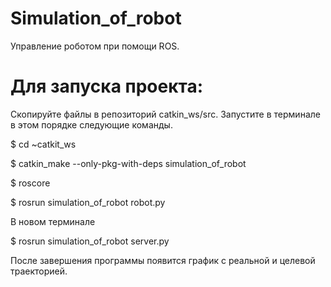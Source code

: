 # Simulation_of_robot
Управление роботом при помощи ROS.
# Для запуска проекта: 

Cкопируйте файлы в репозиторий catkin_ws/src.
Запустите в терминале в этом порядке следующие команды.

$ cd ~catkit_ws

$ catkin_make --only-pkg-with-deps simulation_of_robot

$ roscore

$ rosrun simulation_of_robot robot.py
 
В новом терминале

$ rosrun simulation_of_robot server.py
  
После завершения программы появится график с реальной и целевой траекторией.
